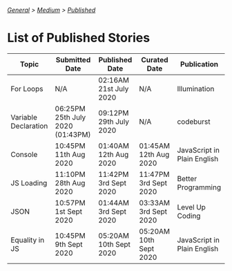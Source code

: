 _[General](../README.md) > [Medium](./main.md) > [Published](./Published.md)_

# List of Published Stories

| Topic                | Submitted Date                   | Published Date         | Curated Date           | Publication                 |
| -------------------- | -------------------------------- | ---------------------- | ---------------------- | --------------------------- |
| For Loops            | N/A                              | 02:16AM 21st July 2020 | N/A                    | Illumination                |
| Variable Declaration | 06:25PM 25th July 2020 (01:43PM) | 09:12PM 29th July 2020 | N/A                    | codeburst                   |
| Console              | 10:45PM 11th Aug 2020            | 01:40AM 12th Aug 2020  | 01:45AM 12th Aug 2020  | JavaScript in Plain English |
| JS Loading           | 11:10PM 28th Aug 2020            | 11:42PM 3rd Sept 2020  | 11:47PM 3rd Sept 2020  | Better Programming          |
| JSON                 | 10:57PM 1st Sept 2020            | 01:44AM 3rd Sept 2020  | 03:33AM 3rd Sept 2020  | Level Up Coding             |
| Equality in JS       | 10:45PM 9th Sept 2020            | 05:20AM 10th Sept 2020 | 05:20AM 10th Sept 2020 | JavaScript in Plain English |
